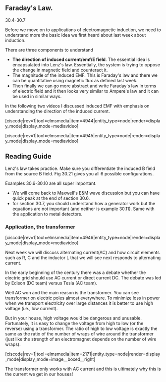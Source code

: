 ## Faraday's Law.

<stop-note title="Read Knight 4ed" icon="stopnoteicons:book-icon">
<span slot="message">30.4-30.7</span>
</stop-note>

Before we move on to applications of electromagnetic induction, we need to understand more the basic idea we first heard about last week about induction. 

There are three components to understand 

* **The direction of induced current/emf/E field**. The essential idea is encapsulated into Lenz's law. Essentially, the system is trying to oppose the change in magnetic field and counteract it. 
* The magnitude of the induced EMF. This is Faraday's law and there we can be quantitative using magnetic flux as defined last week. 
* Then finally we can go more abstract and write Faraday's law in terms of electric field and it then looks very similar to Ampere's law and it can be used in similar ways. 

In the following two videos I discussed induced EMF with emphasis on understanding the direction of the induced current. 

[ciscode|rev=1|tool=elmsmedia|item=4944|entity_type=node|render=display_mode|display_mode=mediavideo]

[ciscode|rev=1|tool=elmsmedia|item=4945|entity_type=node|render=display_mode|display_mode=mediavideo]

## Reading Guide

Lenz's law takes practice. Make sure you differentiate the induced B field from the source B field. Fig 30.21 gives you all 6 possible configurations. 

Examples 30.6-30.10 are all super important. 

* We will come back to Maxwell's E&M wave discussion but you can have quick peak at the end of section 30.6. 
* for section 30.7, you should understand how a generator work but the equations are not important (and neither is example 30.11). Same with the application to metal detectors. 

### Application, the transformer


[ciscode|rev=1|tool=elmsmedia|item=4946|entity_type=node|render=display_mode|display_mode=mediavideo]

Next week we will discuss alternating current(AC) and how circuit elements such as R, C and the inductor L that we will see next responds to alternating current. 

In the early beginning of the century there was a debate whether the electric grid should use AC current or direct current DC. The debate was led by Edison (DC team) versus Tesla (AC team). 

Well AC won and the main reason is the transformer. You can see transformer on electric poles almost everywhere. To minimize loss in power when we transport electricity over large distances it is better to use high voltage (i.e., low current).

But in your house, high voltage would be dangerous and unusable. Fortunately, it is easy to change the voltage from high to low (or the reverse) using a transformer. The ratio of high to low voltage is exactly the same as the ratio of the number of wraps of wire around the transformer (just like the strength of an electromagnet depends on the number of wire wraps).

[ciscode|rev=1|tool=elmsmedia|item=2171|entity_type=node|render=display_mode|display_mode=image__boxed__right]

The transformer only works with AC current and this is ultimately why this is the current we get in our houses!